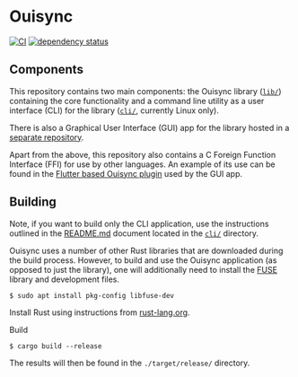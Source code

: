 # Ouisync

[![CI](https://github.com/equalitie/ouisync/actions/workflows/ci.yml/badge.svg)](https://github.com/equalitie/ouisync/actions/workflows/ci.yml)
[![dependency status](https://deps.rs/repo/github/equalitie/ouisync/status.svg)](https://deps.rs/repo/github/equalitie/ouisync)

## Components

This repository contains two main components: the Ouisync library
([`lib/`](./lib)) containing the core functionality and a command line utility
as a user interface (CLI) for the library ([`cli/`](./cli), currently Linux
only).

There is also a Graphical User Interface (GUI) app for the library hosted in a
[separate repository](https://github.com/equalitie/ouisync-app).

Apart from the above, this repository also contains a C Foreign Function
Interface (FFI) for use by other languages. An example of its use can be found
in the [Flutter based Ouisync
plugin](https://github.com/equalitie/ouisync-plugin) used by the GUI app.

## Building

Note, if you want to build only the CLI application, use the instructions
outlined in the [README.md](./cli/README.md#building) document located in the
[`cli/`](./cli) directory.

Ouisync uses a number of other Rust libraries that are downloaded during the
build process. However, to build and use the Ouisync application (as opposed to
just the library), one will additionally need to install the
[FUSE](https://www.kernel.org/doc/html/latest/filesystems/fuse.html) library
and development files.

    $ sudo apt install pkg-config libfuse-dev

Install Rust using instructions from [rust-lang.org](https://www.rust-lang.org/tools/install).

Build

    $ cargo build --release

The results will then be found in the `./target/release/` directory.
